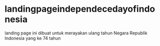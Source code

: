 # landingpageindependecedayofindonesia
landing page ini dibuat untuk merayakan ulang tahun Negara Republik Indonesia yang ke 74 tahun
